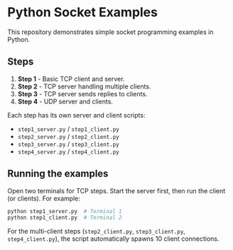 # Python Socket Examples

This repository demonstrates simple socket programming examples in Python.

## Steps

1. **Step 1** - Basic TCP client and server.
2. **Step 2** - TCP server handling multiple clients.
3. **Step 3** - TCP server sends replies to clients.
4. **Step 4** - UDP server and clients.

Each step has its own server and client scripts:

- `step1_server.py` / `step1_client.py`
- `step2_server.py` / `step2_client.py`
- `step3_server.py` / `step3_client.py`
- `step4_server.py` / `step4_client.py`

## Running the examples

Open two terminals for TCP steps. Start the server first, then run the client (or clients). For example:

```bash
python step1_server.py  # Terminal 1
python step1_client.py  # Terminal 2
```

For the multi-client steps (`step2_client.py`, `step3_client.py`, `step4_client.py`), the script automatically spawns 10 client connections.
